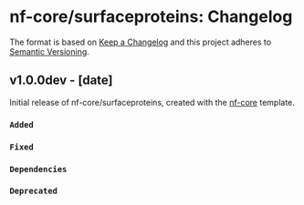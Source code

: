 # nf-core/surfaceproteins: Changelog

The format is based on [Keep a Changelog](https://keepachangelog.com/en/1.0.0/)
and this project adheres to [Semantic Versioning](https://semver.org/spec/v2.0.0.html).

## v1.0.0dev - [date]

Initial release of nf-core/surfaceproteins, created with the [nf-core](https://nf-co.re/) template.

### `Added`

### `Fixed`

### `Dependencies`

### `Deprecated`

